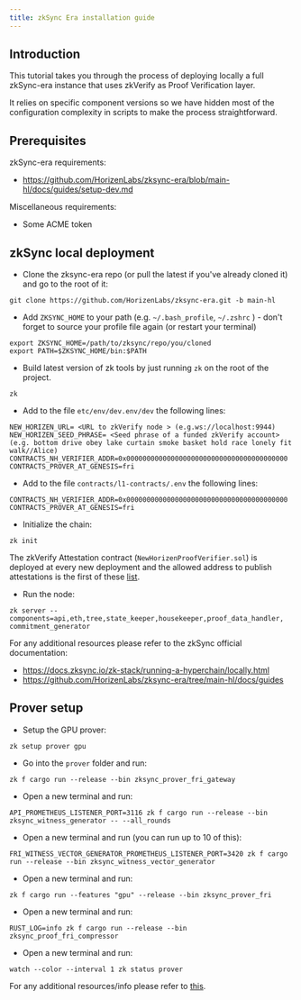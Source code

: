 ```yaml
---
title: zkSync Era installation guide
---
```


## Introduction

This tutorial takes you through the process of deploying locally a full zkSync-era instance that uses zkVerify as Proof Verification layer.

It relies on specific component versions so we have hidden most of the configuration complexity in scripts to make the process straightforward.


## Prerequisites

zkSync-era requirements:
- https://github.com/HorizenLabs/zksync-era/blob/main-hl/docs/guides/setup-dev.md

Miscellaneous requirements:
- Some ACME token

## zkSync local deployment

- Clone the zksync-era repo (or pull the latest if you've already cloned it) and go to the root of it:

```
git clone https://github.com/HorizenLabs/zksync-era.git -b main-hl
```

- Add `ZKSYNC_HOME` to your path (e.g. `~/.bash_profile`, `~/.zshrc` ) - don't forget to source your profile file again (or restart your terminal)

```
export ZKSYNC_HOME=/path/to/zksync/repo/you/cloned
export PATH=$ZKSYNC_HOME/bin:$PATH
```

- Build latest version of zk tools by just running `zk` on the root of the project.

```
zk
```

- Add to the file `etc/env/dev.env/dev` the following lines:

```
NEW_HORIZEN_URL= <URL to zkVerify node > (e.g.ws://localhost:9944)
NEW_HORIZEN_SEED_PHRASE= <Seed phrase of a funded zkVerify account> (e.g. bottom drive obey lake curtain smoke basket hold race lonely fit walk//Alice)
CONTRACTS_NH_VERIFIER_ADDR=0x0000000000000000000000000000000000000000
CONTRACTS_PROVER_AT_GENESIS=fri
```
- Add to the file `contracts/l1-contracts/.env` the following lines:

```
CONTRACTS_NH_VERIFIER_ADDR=0x0000000000000000000000000000000000000000
CONTRACTS_PROVER_AT_GENESIS=fri
```

- Initialize the chain:

```
zk init
```

The zkVerify Attestation contract (`NewHorizenProofVerifier.sol`) is deployed at every new deployment and the allowed address to publish attestations is the first of these [list](https://github.com/matter-labs/local-setup/blob/main/rich-wallets.json).

- Run the node:

```
zk server --components=api,eth,tree,state_keeper,housekeeper,proof_data_handler, commitment_generator
```

For any additional resources please refer to the zkSync official documentation:

- https://docs.zksync.io/zk-stack/running-a-hyperchain/locally.html
- https://github.com/HorizenLabs/zksync-era/tree/main-hl/docs/guides


## Prover setup

- Setup the GPU prover:

```
zk setup prover gpu
```
- Go into the `prover` folder and run:

```
zk f cargo run --release --bin zksync_prover_fri_gateway
```

- Open a new terminal and run:

```
API_PROMETHEUS_LISTENER_PORT=3116 zk f cargo run --release --bin zksync_witness_generator -- --all_rounds
```

- Open a new terminal and run (you can run up to 10 of this):

```
FRI_WITNESS_VECTOR_GENERATOR_PROMETHEUS_LISTENER_PORT=3420 zk f cargo run --release --bin zksync_witness_vector_generator
```

- Open a new terminal and run:

```
zk f cargo run --features "gpu" --release --bin zksync_prover_fri
```

- Open a new terminal and run:

```
RUST_LOG=info zk f cargo run --release --bin zksync_proof_fri_compressor
```

- Open a new terminal and run:

```
watch --color --interval 1 zk status prover
```

For any additional resources/info please refer to [this](https://github.com/HorizenLabs/zksync-era/blob/main-hl/prover/prover_fri/README.md).
